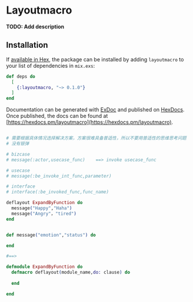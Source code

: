 # Layoutmacro

**TODO: Add description**

## Installation

If [available in Hex](https://hex.pm/docs/publish), the package can be installed
by adding `layoutmacro` to your list of dependencies in `mix.exs`:

```elixir
def deps do
  [
    {:layoutmacro, "~> 0.1.0"}
  ]
end
```

Documentation can be generated with [ExDoc](https://github.com/elixir-lang/ex_doc)
and published on [HexDocs](https://hexdocs.pm). Once published, the docs can
be found at [https://hexdocs.pm/layoutmacro](https://hexdocs.pm/layoutmacro).

```elixir

# 需要根据具体情况选择解决方案，方案很难具备普适性，所以不要用普适性的思维思考问题
# 没有银弹

# bizcase
# message(:actor,usecase_func)    ==> invoke usecase_func

# usecase
# message(:be_invoke_int_func,parameter)

# interface
# interface(:be_invoked_func,func_name)  

deflayout ExpandByFunction do
  message("Happy","Haha")
  message("Angry"，"tired")
end


def message("emotion","status") do

end

#==>

defmodule ExpandByFunction do
  defmacro deflayout(module_name,do: clause) do
        
  end

end
  
```